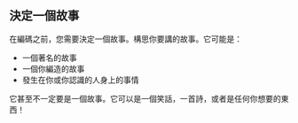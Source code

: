 ## 決定一個故事

在編碼之前，您需要決定一個故事。構思你要講的故事。它可能是：

+ 一個著名的故事
+ 一個你編造的故事
+ 發生在你或你認識的人身上的事情

它甚至不一定要是一個故事。它可以是一個笑話，一首詩，或者是任何你想要的東西！